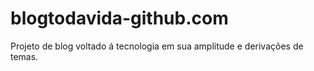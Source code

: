 # blogtodavida-github.com
Projeto de blog voltado á tecnologia em sua amplitude e derivações de temas.
